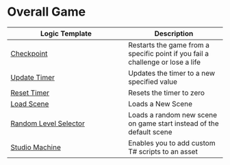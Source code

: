# Overall Game

<table><thead><tr><th width="259">Logic Template</th><th>Description</th></tr></thead><tbody><tr><td><a href="checkpoint.md">Checkpoint</a></td><td>Restarts the game from a specific point if you fail a challenge or lose a life</td></tr><tr><td><a href="update-timer.md">Update Timer</a></td><td>Updates the timer  to a new specified value</td></tr><tr><td><a href="reset-timer.md">Reset Timer</a></td><td>Resets the timer to zero</td></tr><tr><td><a href="load-scene.md">Load Scene</a></td><td>Loads a New Scene</td></tr><tr><td><a href="random-level-selector.md">Random Level Selector</a></td><td>Loads a random new scene on game start instead of the default scene</td></tr><tr><td><a href="studio-machine.md">Studio Machine</a></td><td>Enables you to add custom T# scripts to an asset</td></tr></tbody></table>
